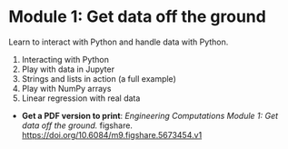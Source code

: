 # Module 1: Get data off the ground
Learn to interact with Python and handle data with Python.

1) Interacting with Python
2) Play with data in Jupyter
3) Strings and lists in action (a full example)
4) Play with NumPy arrays
5) Linear regression with real data

* **Get a PDF version to print**: _Engineering Computations Module 1: Get data off the ground._ figshare. https://doi.org/10.6084/m9.figshare.5673454.v1
